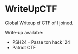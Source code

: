 # WriteUpCTF
Global Writeup of CTF of I joined.

Write-up available:
- PSH24 - Passe ton hack '24
- Patriot CTF
